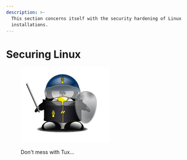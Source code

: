 ```yaml
---
description: >-
  This section concerns itself with the security hardening of Linux
  installations.
---
```


# Securing Linux

<figure><img src="../../../.gitbook/assets/image (1) (1).png" alt=""><figcaption><p>Don't mess with Tux...</p></figcaption></figure>
